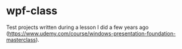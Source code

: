 # wpf-class

Test projects written during a lesson I did a few years ago (https://www.udemy.com/course/windows-presentation-foundation-masterclass).

